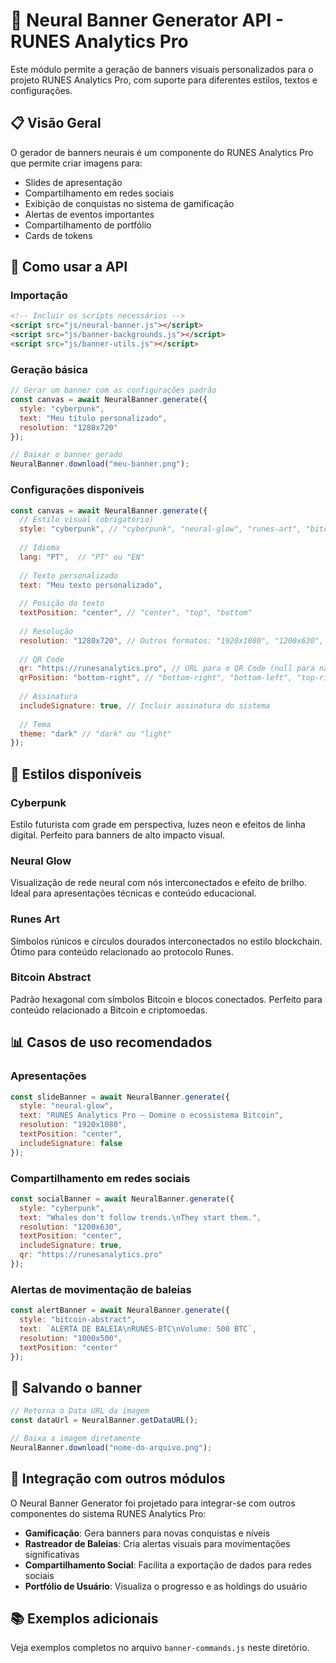 # 🎨 Neural Banner Generator API - RUNES Analytics Pro

Este módulo permite a geração de banners visuais personalizados para o projeto RUNES Analytics Pro, com suporte para diferentes estilos, textos e configurações.

## 📋 Visão Geral

O gerador de banners neurais é um componente do RUNES Analytics Pro que permite criar imagens para:

- Slides de apresentação
- Compartilhamento em redes sociais
- Exibição de conquistas no sistema de gamificação
- Alertas de eventos importantes
- Compartilhamento de portfólio
- Cards de tokens

## 🚀 Como usar a API

### Importação

```html
<!-- Incluir os scripts necessários -->
<script src="js/neural-banner.js"></script>
<script src="js/banner-backgrounds.js"></script>
<script src="js/banner-utils.js"></script>
```

### Geração básica

```javascript
// Gerar um banner com as configurações padrão
const canvas = await NeuralBanner.generate({
  style: "cyberpunk",
  text: "Meu título personalizado",
  resolution: "1280x720"
});

// Baixar o banner gerado
NeuralBanner.download("meu-banner.png");
```

### Configurações disponíveis

```javascript
const canvas = await NeuralBanner.generate({
  // Estilo visual (obrigatório)
  style: "cyberpunk", // "cyberpunk", "neural-glow", "runes-art", "bitcoin-abstract"
  
  // Idioma
  lang: "PT",  // "PT" ou "EN"
  
  // Texto personalizado
  text: "Meu texto personalizado",
  
  // Posição do texto
  textPosition: "center", // "center", "top", "bottom"
  
  // Resolução
  resolution: "1280x720", // Outros formatos: "1920x1080", "1200x630", "800x600"
  
  // QR Code
  qr: "https://runesanalytics.pro", // URL para o QR Code (null para não incluir)
  qrPosition: "bottom-right", // "bottom-right", "bottom-left", "top-right", "top-left"
  
  // Assinatura
  includeSignature: true, // Incluir assinatura do sistema
  
  // Tema
  theme: "dark" // "dark" ou "light"
});
```

## 🎨 Estilos disponíveis

### Cyberpunk
Estilo futurista com grade em perspectiva, luzes neon e efeitos de linha digital. Perfeito para banners de alto impacto visual.

### Neural Glow
Visualização de rede neural com nós interconectados e efeito de brilho. Ideal para apresentações técnicas e conteúdo educacional.

### Runes Art
Símbolos rúnicos e círculos dourados interconectados no estilo blockchain. Ótimo para conteúdo relacionado ao protocolo Runes.

### Bitcoin Abstract
Padrão hexagonal com símbolos Bitcoin e blocos conectados. Perfeito para conteúdo relacionado a Bitcoin e criptomoedas.

## 📊 Casos de uso recomendados

### Apresentações
```javascript
const slideBanner = await NeuralBanner.generate({
  style: "neural-glow",
  text: "RUNES Analytics Pro — Domine o ecossistema Bitcoin",
  resolution: "1920x1080",
  textPosition: "center",
  includeSignature: false
});
```

### Compartilhamento em redes sociais
```javascript
const socialBanner = await NeuralBanner.generate({
  style: "cyberpunk",
  text: "Whales don't follow trends.\nThey start them.",
  resolution: "1200x630",
  textPosition: "center",
  includeSignature: true,
  qr: "https://runesanalytics.pro"
});
```

### Alertas de movimentação de baleias
```javascript
const alertBanner = await NeuralBanner.generate({
  style: "bitcoin-abstract",
  text: `ALERTA DE BALEIA\nRUNES-BTC\nVolume: 500 BTC`,
  resolution: "1000x500",
  textPosition: "center"
});
```

## 💾 Salvando o banner

```javascript
// Retorna o Data URL da imagem
const dataUrl = NeuralBanner.getDataURL();

// Baixa a imagem diretamente
NeuralBanner.download("nome-do-arquivo.png");
```

## 🔄 Integração com outros módulos

O Neural Banner Generator foi projetado para integrar-se com outros componentes do sistema RUNES Analytics Pro:

- **Gamificação**: Gera banners para novas conquistas e níveis
- **Rastreador de Baleias**: Cria alertas visuais para movimentações significativas
- **Compartilhamento Social**: Facilita a exportação de dados para redes sociais
- **Portfólio de Usuário**: Visualiza o progresso e as holdings do usuário

## 📚 Exemplos adicionais

Veja exemplos completos no arquivo `banner-commands.js` neste diretório. 